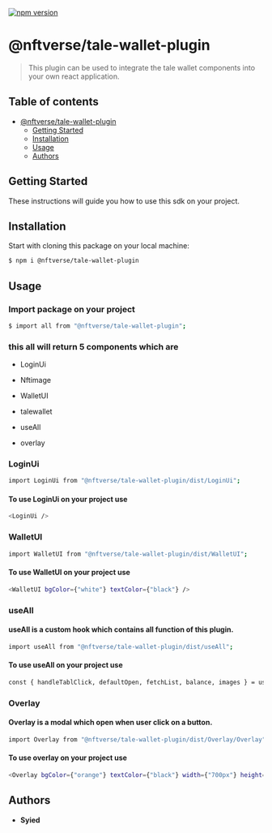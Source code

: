 [![npm version](https://badge.fury.io/js/angular2-expandable-list.svg)](https://www.npmjs.com/package/@nftverse/tale-wallet-plugin)

# @nftverse/tale-wallet-plugin

> This plugin can be used to integrate the tale wallet components into your own react application.

## Table of contents

- [@nftverse/tale-wallet-plugin](#project-name)
  - [Getting Started](#getting-started)
  - [Installation](#installation)
  - [Usage](#usage)
  - [Authors](#authors)

## Getting Started

These instructions will guide you how to use this sdk on your project.

## Installation

Start with cloning this package on your local machine:

```sh
$ npm i @nftverse/tale-wallet-plugin
```

## Usage

### Import package on your project

```sh
$ import all from "@nftverse/tale-wallet-plugin";
```

### this all will return 5 components which are

- LoginUi

- Nftimage

- WalletUI

- talewallet

- useAll

- overlay

### LoginUi

```sh
import LoginUi from "@nftverse/tale-wallet-plugin/dist/LoginUi";
```

#### To use LoginUi on your project use

```sh
<LoginUi />
```

### WalletUI

```sh
import WalletUI from "@nftverse/tale-wallet-plugin/dist/WalletUI";
```

#### To use WalletUI on your project use

```sh
<WalletUI bgColor={"white"} textColor={"black"} />
```

### useAll

#### useAll is a custom hook which contains all function of this plugin.

```sh
import useAll from "@nftverse/tale-wallet-plugin/dist/useAll";
```

#### To use useAll on your project use

```sh
const { handleTablClick, defaultOpen, fetchList, balance, images } = useAll();
```

### Overlay

#### Overlay is a modal which open when user click on a button.

```sh
import Overlay from "@nftverse/tale-wallet-plugin/dist/Overlay/Overlay";
```
#### To use overlay on your project use

```sh
<Overlay bgColor={"orange"} textColor={"black"} width={"700px"} height={"400px"} />
```


## Authors

- **Syied**
